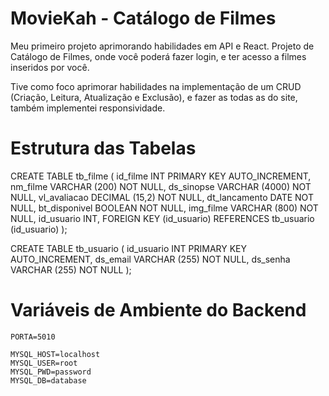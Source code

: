 # MovieKah - Catálogo de Filmes

Meu primeiro projeto aprimorando habilidades em API e React. Projeto de Catálogo de Filmes, onde você poderá fazer login, e ter acesso a filmes inseridos por você. 

Tive como foco aprimorar habilidades na implementação de um CRUD (Criação, Leitura, Atualização e Exclusão), e fazer as todas as do site, também implementei responsividade.


 # Estrutura das Tabelas
CREATE TABLE tb_filme (
  id_filme			  INT PRIMARY KEY AUTO_INCREMENT,
  nm_filme			  VARCHAR (200) NOT NULL,
  ds_sinopse			VARCHAR (4000) NOT NULL,
  vl_avaliacao 		DECIMAL (15,2) NOT NULL,
  dt_lancamento		DATE NOT NULL,
  bt_disponivel		BOOLEAN NOT NULL,
  img_filme			  VARCHAR (800) NOT NULL,
  id_usuario			INT,
  FOREIGN KEY (id_usuario) REFERENCES tb_usuario (id_usuario)
);

CREATE TABLE tb_usuario (
  id_usuario		INT PRIMARY KEY AUTO_INCREMENT,
  ds_email		  VARCHAR (255) NOT NULL,
  ds_senha 		  VARCHAR (255) NOT NULL
);


 # Variáveis de Ambiente do Backend
```
PORTA=5010

MYSQL_HOST=localhost
MYSQL_USER=root
MYSQL_PWD=password
MYSQL_DB=database
```
